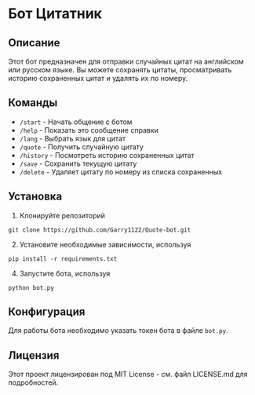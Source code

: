 # Бот Цитатник

## Описание
Этот бот предназначен для отправки случайных цитат на английском или русском языке. Вы можете сохранять цитаты, просматривать историю сохраненных цитат и удалять их по номеру.

## Команды
- `/start` - Начать общение с ботом
- `/help` - Показать это сообщение справки
- `/lang` - Выбрать язык для цитат
- `/quote` - Получить случайную цитату
- `/history` - Посмотреть историю сохраненных цитат
- `/save` - Сохранить текущую цитату
- `/delete` - Удаляет цитату по номеру из списка сохраненных

## Установка
1. Клонируйте репозиторий
```
git clone https://github.com/Garry1122/Quote-bot.git
```
2. Установите необходимые зависимости, используя
```
pip install -r requirements.txt
```
4. Запустите бота, используя
```
python bot.py
```

## Конфигурация
Для работы бота необходимо указать токен бота в файле `bot.py`.

## Лицензия
Этот проект лицензирован под MIT License - см. файл LICENSE.md для подробностей.
